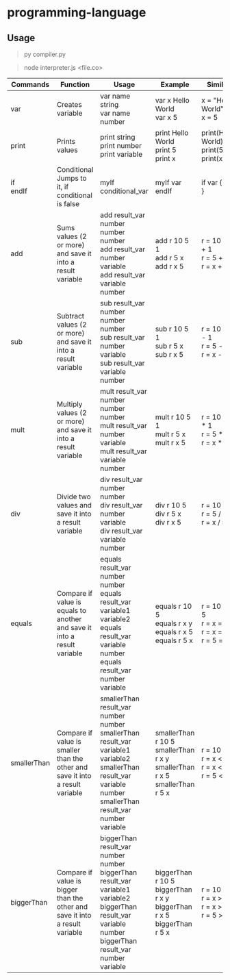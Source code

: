 # programming-language

## Usage
> py compiler.py

> node interpreter.js <file.co>


| Commands | Function | Usage | Example | Similar
|------|------|------|------|------|
| var | Creates variable | var name string <br> var name number | var x Hello World <br> var x 5 | x = "Hello World" <br> x = 5 |
| print | Prints values | print string <br> print number <br> print variable | print Hello World <br> print 5 <br> print x | print(Hello World) <br> print(5) <br> print(x) |
| if <br> endIf | Conditional <br> Jumps to it, if conditional is false | myIf conditional_var | myIf var <br> endIf | if var { <br> }
| add | Sums values (2 or more) and save it into a result variable | add result_var number number number <br> add result_var number variable <br> add result_var variable number | add r 10 5 1 <br> add r 5 x <br> add r x 5 | r = 10 + 5 + 1 <br> r = 5 + x <br> r = x + 5 |
| sub | Subtract values (2 or more) and save it into a result variable | sub result_var number number number <br> sub result_var number variable <br> sub result_var variable number | sub r 10 5 1 <br> sub r 5 x <br> sub r x 5 | r = 10 - 5 - 1 <br> r = 5 - x <br> r = x - 5 |
| mult | Multiply values (2 or more) and save it into a result variable | mult result_var number number number <br> mult result_var number variable <br> mult result_var variable number | mult r 10 5 1 <br> mult r 5 x <br> mult r x 5 | r = 10 * 5 * 1 <br> r = 5 * x <br> r = x * 5 |
| div | Divide two values and save it into a result variable | div result_var number number <br> div result_var number variable <br> div result_var variable number | div r 10 5 <br> div r 5 x <br> div r x 5 | r = 10 / 5 <br> r = 5 / x <br> r = x / 5 |
| equals | Compare if value is equals to another and save it into a result variable | equals result_var number number <br> equals result_var variable1 variable2 <br> equals result_var variable number <br> equals result_var number variable | equals r 10 5 <br> equals r x y <br> equals r x 5 <br> equals r 5 x | r = 10 == 5 <br> r = x == y <br> r = x == 5 <br> r = 5 == x |
| smallerThan | Compare if value is smaller than the other and save it into a result variable | smallerThan result_var number number <br> smallerThan result_var variable1 variable2 <br> smallerThan result_var variable number <br> smallerThan result_var number variable | smallerThan r 10 5 <br> smallerThan r x y <br> smallerThan r x 5 <br> smallerThan r 5 x | r = 10 < 5 <br> r = x < y <br> r = x < 5 <br> r = 5 < x |
| biggerThan | Compare if value is bigger than the other and save it into a result variable | biggerThan result_var number number <br> biggerThan result_var variable1 variable2 <br> biggerThan result_var variable number <br> biggerThan result_var number variable | biggerThan r 10 5 <br> biggerThan r x y <br> biggerThan r x 5 <br> biggerThan r 5 x | r = 10 > 5 <br> r = x > y <br> r = x > 5 <br> r = 5 > x |

